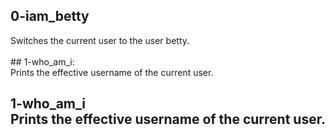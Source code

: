## 0-iam_betty 


Switches the current user to the user betty.
<br><br> ## 1-who_am_i: <br>Prints the effective username of the current user.
## 1-who_am_i <br>Prints the effective username of the current user.
